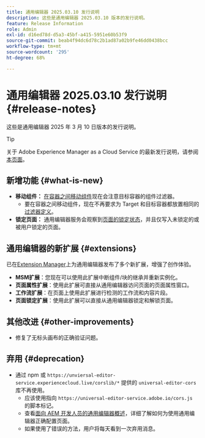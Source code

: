 ```yaml
---
title: 通用编辑器 2025.03.10 发行说明
description: 这些是通用编辑器 2025.03.10 版本的发行说明。
feature: Release Information
role: Admin
exl-id: d16ed78d-d5a3-45bf-a415-5951e60b53f9
source-git-commit: beab4f94dc6d78c2b1ad87a02b9fe46dd0438bcc
workflow-type: tm+mt
source-wordcount: '295'
ht-degree: 68%

---
```



# 通用编辑器 2025.03.10 发行说明 {#release-notes}

这些是通用编辑器 2025 年 3 月 10 日版本的发行说明。

>[!TIP]
>
>关于 Adobe Experience Manager as a Cloud Service 的最新发行说明，请参阅[本页面](/help/release-notes/release-notes-cloud/release-notes-current.md)。

## 新增功能 {#what-is-new}

* **移动组件：** [在容器之间移动组件](/help/sites-cloud/authoring/universal-editor/authoring.md#reordering-components)现在会注意目标容器的组件过滤器。
   * 要在容器之间移动组件，现在不再要求为 Target 和目标容器都放置相同的[过滤器定义](/help/implementing/universal-editor/filtering.md)。
* **锁定页面：** 通用编辑器服务会观察到[页面的锁定状态](/help/sites-cloud/authoring/sites-console/managing-pages.md#locking-a-page)，并且仅写入未锁定的或被用户锁定的页面。

## 通用编辑器的新扩展 {#extensions}

已在[Extension Manager](https://developer.adobe.com/uix/docs/extension-manager/)上为通用编辑器发布了多个新扩展，增强了创作体验。

* **MSM扩展**：您现在可以使用此扩展中断组件/块的继承并重新实例化。
* **页面属性扩展**：使用此扩展可直接从通用编辑器访问页面的页面属性窗口。
* **工作流扩展**：在页面上使用此扩展进行检测的工作流和内容片段。
* **页面锁定扩展**：使用此扩展可以直接从通用编辑器锁定和解锁页面。

## 其他改进 {#other-improvements}

* 修复了无标头画布的正确验证问题。

## 弃用 {#deprecation}

* 通过 npm 或 `https://unviersal-editor-service.experiencecloud.live/corslib/*` 提供的 `universal-editor-cors` 库不再使用。
   * 应该使用指向 `https://universal-editor-service.adobe.io/cors.js` 的脚本标记。
   * 查看[面向 AEM 开发人员的通用编辑器概述](/help/implementing/universal-editor/developer-overview.md)，详细了解如何为使用通用编辑器正确配置页面。
   * 如果使用了错误的方法，用户将每天看到一次弃用消息。

